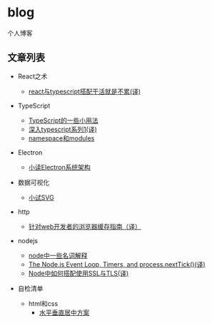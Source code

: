 # blog
个人博客

## 文章列表
- React之术
  - [react与typescript搭配干活就是不累(译)](https://github.com/wangtianlun/blog/blob/master/react/react%E4%B8%8Etypescript%E6%90%AD%E9%85%8D%E5%B9%B2%E6%B4%BB%E5%B0%B1%E6%98%AF%E4%B8%8D%E7%B4%AF(%E8%AF%91).md)
- TypeScript
  - [TypeScript的一些小用法](https://github.com/wangtianlun/blog/blob/master/typescript/TypeScript%E7%9A%84%E4%B8%80%E4%BA%9B%E5%B0%8F%E7%94%A8%E6%B3%95.md)
  - [深入typescript系列1(译)](https://github.com/wangtianlun/blog/blob/master/typescript/%E6%B7%B1%E5%85%A5typescript%E7%B3%BB%E5%88%971(%E8%AF%91).md)
  - [namespace和modules](https://github.com/wangtianlun/blog/blob/master/typescript/namespace%E5%92%8Cmodules.md)
- Electron
  - [小读Electron系统架构](https://github.com/wangtianlun/blog/blob/master/electron/%E5%B0%8F%E8%AF%BBElectron%E7%B3%BB%E7%BB%9F%E6%9E%B6%E6%9E%84.md)

- 数据可视化
  - [小试SVG](https://github.com/wangtianlun/blog/blob/master/%E6%95%B0%E6%8D%AE%E5%8F%AF%E8%A7%86%E5%8C%96/%E5%B0%8F%E8%AF%95svg.md)

- http
  - [针对web开发者的浏览器缓存指南（译）](https://github.com/wangtianlun/blog/blob/master/http/%E9%92%88%E5%AF%B9web%E5%BC%80%E5%8F%91%E8%80%85%E7%9A%84%E6%B5%8F%E8%A7%88%E5%99%A8%E7%BC%93%E5%AD%98%E6%8C%87%E5%8D%97(%E8%AF%91).md)

- nodejs
  - [node中一些名词解释](https://github.com/wangtianlun/blog/blob/master/nodejs/node%E4%B8%AD%E4%B8%80%E4%BA%9B%E5%90%8D%E8%AF%8D%E8%A7%A3%E9%87%8A.md)
  - [The Node.js Event Loop, Timers, and process.nextTick()(译)](https://github.com/wangtianlun/blog/blob/master/nodejs/node%E4%B8%AD%E7%9A%84event-loop%2Ctimers%2Cprocess.nextTick.md)
  - [Node中如何搭配使用SSL与TLS(译)](https://github.com/wangtianlun/blog/blob/master/nodejs/Node%E4%B8%AD%E5%A6%82%E4%BD%95%E6%90%AD%E9%85%8D%E4%BD%BF%E7%94%A8SSL%E4%B8%8ETLS.md)

- 自检清单
  - html和css
    - [水平垂直居中方案](https://github.com/wangtianlun/blog/blob/master/%E8%87%AA%E6%A3%80%E6%B8%85%E5%8D%95/html%E5%92%8Ccss/%E6%B0%B4%E5%B9%B3%E5%9E%82%E7%9B%B4%E5%B1%85%E4%B8%AD%E6%96%B9%E6%A1%88.md)
